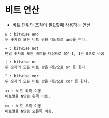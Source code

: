 # 비트 연산
- 비트 단위의 조작이 필요할때 사용하는 연산  
```Text
& : bitwise and
두 숫자의 모든 비트 쌍을 대상으로 and를 한다.  

~ : bitwise not
단일 숫자의 모든 비트를 대상으로 0은 1, 1은 0으로 바꿈  

| : bitwise or
두 숫자의 모든 비트 쌍을 대상으로 or 를 한다.  

^ : bitwise xor
두 숫자의 모든 비트 쌍을 대상으로 xor 를 한다.  

<< : 비트 좌측 이동
비트열을 N만큼 왼쪽 이동.  

>> : 비트 우측 이동
비트열을 N만큼 오른쪽 이동.  
```

```C++

```
